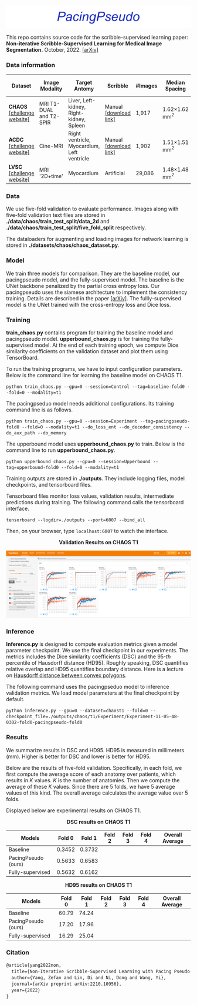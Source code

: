 ![logo](./images/logo.png)

This repo contains source code for the scribble-supervised learning paper: **Non-iterative Scribble-Supervised Learning for Medical Image Segmentation.** October, 2022. [[arXiv]](https://arxiv.org/pdf/2210.10956.pdf)

### Data information

| Dataset                                                      | Image Modality          | Target Antomy                               | Scribble                                                     | #Images | Median Spacing          | Center-Crop Size |
| ------------------------------------------------------------ | ----------------------- | ------------------------------------------- | ------------------------------------------------------------ | ------- | ----------------------- | ---------------- |
| **CHAOS** [[challenge website]](https://chaos.grand-challenge.org/) | MRI T1-DUAL and T2-SPIR | Liver, Left-kidney, Right-kidney, Spleen    | Manual [[download link]](https://drive.google.com/file/d/1LFfso17fxPaCcwcQJ4lzyKKG22EKGnlt/view?usp=share_link) | 1,917   | 1.62$\times$1.62 mm$^2$ | 256$\times$256   |
| **ACDC** [[challenge website]](https://www.creatis.insa-lyon.fr/Challenge/acdc/databases.html) | Cine-MRI                | Right ventricle, Myocardium, Left ventricle | Manual [[download link]](https://vios-s.github.io/multiscale-adversarial-attention-gates/data) | 1,902   | 1.51$\times$1.51 mm$^2$ | 224$\times$224   |
| **LVSC** [[challenge website]](https://www.cardiacatlas.org/challenges/lv-segmentation-challenge/) | MRI '2D+time'           | Myocardium                                  | Artificial                                                   | 29,086  | 1.48$\times$1.48 mm$^2$ | 256$\times$256   |

### Data

We use five-fold validation to evaluate performance. Images along with five-fold validation text files are stored in **./data/chaos/train_test_split/data_2d** and **./data/chaos/train_test_split/five_fold_split** respectively. 

The dataloaders for augmenting and loading images for network learning is stored in **./datasets/chaos/chaos_dataset.py**.

### Model

We train three models for comparison. They are the baseline model, our pacingpseudo model, and the fully-supervised model. The baseline is the UNet backbone penalized by the partial cross entropy loss. Our pacingpseudo uses the siamese architecture to implement the consistency training. Details are described in the paper [[arXiv]](https://arxiv.org/pdf/2210.10956.pdf). The fullly-supervised model is the UNet trained with the cross-entropy loss and Dice loss.

### Training

**train_chaos.py** contains program for training the baseline model and pacingpseudo model. **upperbound_chaos.py** is for training the fully-supervised model. At the end of each training epoch, we compute Dice similarity coefficients on the validation dataset and plot them using TensorBoard.

To run the training programs, we have to input configuration parameters. Below is the command line for learning the baseline model on CHAOS T1.

```
python train_chaos.py --gpu=0 --session=Control --tag=baseline-fold0 --fold=0 --modality=t1
```

The pacingpseduo model needs additional configurations. Its training command line is as follows.

```
python train_chaos.py --gpu=0 --session=Experiment --tag=pacingpseudo-fold0 --fold=0 --modality=t1 --do_loss_ent --do_decoder_consistency --do_aux_path --do_memory
```

The upperbound model uses **upperbound_chaos.py** to train. Below is the command line to run **upperbound_chaos.py**.

```
python upperbound_chaos.py --gpu=0 --session=Upperbound --tag=upperbound-fold0 --fold=0 --modality=t1
```



Training outputs are stored in **./outputs**. They include logging files, model checkpoints, and tensorboard files.

Tensorboard files monitor loss values, validation results, intermediate predictions during training. The following command calls the tensorboard interface.

```
tensorboard --logdir=./outputs --port=6007 --bind_all
```

Then, on your browser, type `localhost:6007` to watch the interface.

<center><b>Validation Results on CHAOS T1</b></center>

![tensorboard](.\images\tensorboard_chaost1.PNG)



### Inference

**Inference.py** is designed to compute evaluation metrics given a model parameter checkpoint. We use the final checkpoint in our experiments. The metrics includes the Dice similarity coefficients (DSC) and the 95-*th* percentile of Hausdorff distance (HD95). Roughly speaking, DSC quantifies relative overlap and HD95 quantifies boundary distance. Here is a lecture on [Hausdorff distance between convex polygons](http://cgm.cs.mcgill.ca/~godfried/teaching/cg-projects/98/normand/main.html).

The following command uses the pacingpseduo model to inference validation metrics. We load model parameters at the final checkpoint by default.

```
python inference.py --gpu=0 --dataset=chaost1 --fold=0 --checkpoint_file=./outputs/chaos/t1/Experiment/Experiment-11-05-48-0302-fold0-pacingpseudo-fold0
```


### Results

We summarize results in DSC and HD95. HD95 is measured in millimeters (mm). Higher is better for DSC and lower is better for HD95.

Below are the results of five-fold validation. Specifically,  in each fold, we first compute the average score of each anatomy over patients, which results in $K$ values. $K$ is the number of anatomies. Then we compute the average of these $K$ values. Since there are 5 folds, we have 5 average values of this kind. The overall average calculates the average value over 5 folds.

Displayed below are experimental results on CHAOS T1.

<center><b>DSC results on CHAOS T1</b></center>

| Models              | Fold 0 | Fold 1 | Fold 2 | Fold 3 | Fold 4 | Overall Average |
| ------------------- | ------ | ------ | ------ | ------ | ------ | --------------- |
| Baseline            | 0.3452 | 0.3732 |        |        |        |                 |
| PacingPseudo (ours) | 0.5633 | 0.6583 |        |        |        |                 |
| Fully-supervised    | 0.5632 | 0.6162 |        |        |        |                 |

<center><b>HD95 results on CHAOS T1</b></center>

| Models              | Fold 0 | Fold 1 | Fold 2 | Fold 3 | Fold 4 | Overall Average |
| ------------------- | ------ | ------ | ------ | ------ | ------ | --------------- |
| Baseline            | 60.79  | 74.24  |        |        |        |                 |
| PacingPseudo (ours) | 17.20  | 17.96  |        |        |        |                 |
| Fully-supervised    | 16.29  | 25.04  |        |        |        |                 |

### Citation

```latex
@article{yang2022non,
  title={Non-Iterative Scribble-Supervised Learning with Pacing Pseudo-Masks for Medical Image Segmentation},
  author={Yang, Zefan and Lin, Di and Ni, Dong and Wang, Yi},
  journal={arXiv preprint arXiv:2210.10956},
  year={2022}
}
```
